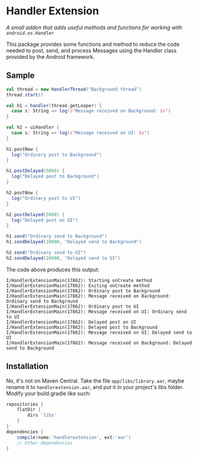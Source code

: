 Handler Extension
=================
*A small addon that adds useful methods and functions for working with `android.os.Handler`*

This package provides some functions and method to reduce the code needed to post, send, and
process Messages using the Handler class provided by the Android framework.

Sample
------

```scala
val thread = new HandlerThread("Background thread")
thread.start()

val h1 = handler(thread.getLooper) {
  case s: String => log(s"Message received on Background: $s")
}

val h2 = uiHandler {
  case s: String => log(s"Message received on UI: $s")
}

h1.postNow {
  log("Ordinary post to Background")
}

h1.postDelayed(5000) {
  log("Delayed post to Background")
}

h2.postNow {
  log("Ordinary post to UI")
}

h2.postDelayed(5000) {
  log("Delayed post on UI")
}

h1.send("Ordinary send to Background")
h1.sendDelayed(10000, "Delayed send to Background")

h2.send("Ordinary send to UI")
h2.sendDelayed(10000, "Delayed send to UI")
```

The code above produces this output:

```
I/HandlerExtensionMain(17862): Starting onCreate method
I/HandlerExtensionMain(17862): Exiting onCreate method
I/HandlerExtensionMain(17862): Ordinary post to Background
I/HandlerExtensionMain(17862): Message received on Background: Ordinary send to Background
I/HandlerExtensionMain(17862): Ordinary post to UI
I/HandlerExtensionMain(17862): Message received on UI: Ordinary send to UI
I/HandlerExtensionMain(17862): Delayed post on UI
I/HandlerExtensionMain(17862): Delayed post to Background
I/HandlerExtensionMain(17862): Message received on UI: Delayed send to UI
I/HandlerExtensionMain(17862): Message received on Background: Delayed send to Background
```

Installation
------------

No, it's not on Maven Central. Take the file `app/libs/library.aar`, maybe rename it to `handlerextension.aar`, and put
it in your project's libs folder. Modify your build.gradle like such:

```Groovy
repositories {
    flatDir {
        dirs 'libs'
    }
}
dependencies {
    compile(name:'handlerextension', ext:'aar')
    // Other dependencies
}
```
